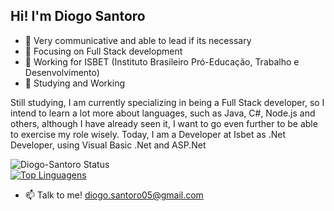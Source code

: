 ## Hi! I'm Diogo Santoro

- 💭 Very communicative and able to lead if its necessary
- 🔎 Focusing on Full Stack development    
- 🔭 Working for ISBET (Instituto Brasileiro Pró-Educação, Trabalho e Desenvolvimento)
- 🌱 Studying and Working






Still studying, I am currently specializing in being a Full Stack developer, so I intend to learn a lot more about languages, such as Java, C#, Node.js and others, although I have already seen it, I want to go even further to be able to exercise my role wisely. Today, I am a Developer at Isbet as .Net Developer, using Visual Basic .Net and ASP.Net







![Diogo-Santoro Status](https://github-readme-stats.vercel.app/api?username=Diogo-Santoro&theme=dark&show_icons=true)  
[![Top Linguagens](https://github-readme-stats.vercel.app/api/top-langs/?username=Diogo-Santoro&theme=dark&layout=compact)](https://github.com/anuraghazra/github-readme-stats)

- 📫 Talk to me! diogo.santoro05@gmail.com




